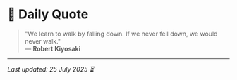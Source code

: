 # 📜 Daily Quote

> "We learn to walk by falling down. If we never fell down, we would never walk."  
> — **Robert Kiyosaki**

---

_Last updated: 25 July 2025 ⏳_
